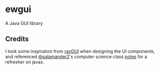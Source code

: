 # ewgui
A Java GUI library


## Credits

I took some inspiration from [rayGUI](https://github.com/raysan5/raygui) when designing the UI components, and referenced [@salamander2](https://github.com/salamander2/)'s computer science class [notes](http://quarkphysics.ca/ICS4U1/javaNotes.htm) for a refresher on javax.